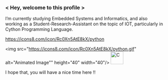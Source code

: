 ### < Hey, welcome to this profile > 
I’m currently studying Embedded Systems and Informatics, and also working as a Student-Research-Assistant on the topic of IOT, particularly in Cython Programming Language.

https://icons8.com/icon/Rc0Xn5AtE8kX/python

<img src="https://icons8.com/icon/Rc0Xn5AtE8kX/python.gif"
     alt="Animated Image""
     height="40"
     width="40"/>
<img src="https://cdn.jsdelivr.net/npm/simple-icons@v6.0.0/icons/c.svg"
     alt="C"
     height="40"
     width="40"/>
     
     
I hope that, you will have a nice time here !!

<!--
**WiresharkIO/WiresharkIO** is a ✨ _special_ ✨ repository because its `README.md` (this file) appears on your GitHub profile.

Here are some ideas to get you started:

- 🔭 I’m currently working on ...
- 🌱 I’m currently learning ...
- 👯 I’m looking to collaborate on ...
- 🤔 I’m looking for help with ...
- 💬 Ask me about ...
- 📫 How to reach me: ...
- 😄 Pronouns: ...
- ⚡ Fun fact: ...
-->
